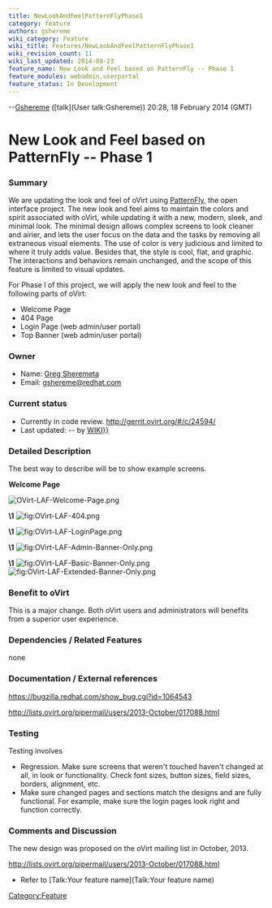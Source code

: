 ```yaml
---
title: NewLookAndFeelPatternFlyPhase1
category: feature
authors: gshereme
wiki_category: Feature
wiki_title: Features/NewLookAndFeelPatternFlyPhase1
wiki_revision_count: 11
wiki_last_updated: 2014-09-23
feature_name: New Look and Feel based on PatternFly -- Phase 1
feature_modules: webadmin,userportal
feature_status: In Development
---
```


--[Gshereme](User:Gshereme) ([talk](User talk:Gshereme)) 20:28, 18 February 2014 (GMT)

# New Look and Feel based on PatternFly -- Phase 1

### Summary

We are updating the look and feel of oVirt using [PatternFly](http://www.patternfly.org), the open interface project. The new look and feel aims to maintain the colors and spirit associated with oVirt, while updating it with a new, modern, sleek, and minimal look. The minimal design allows complex screens to look cleaner and airier, and lets the user focus on the data and the tasks by removing all extraneous visual elements. The use of color is very judicious and limited to where it truly adds value. Besides that, the style is cool, flat, and graphic. The interactions and behaviors remain unchanged, and the scope of this feature is limited to visual updates.

For Phase I of this project, we will apply the new look and feel to the following parts of oVirt:

*   Welcome Page
*   404 Page
*   Login Page (web admin/user portal)
*   Top Banner (web admin/user portal)

### Owner

*   Name: [ Greg Sheremeta](User:Gshereme)
*   Email: gshereme@redhat.com

### Current status

*   Currently in code review. <http://gerrit.ovirt.org/#/c/24594/>
*   Last updated: -- by [ WIKI}}](User:{{urlencode:{{REVISIONUSER}})

### Detailed Description

The best way to describe will be to show example screens.

**Welcome Page**

![](OVirt-LAF-Welcome-Page.png "OVirt-LAF-Welcome-Page.png")

**\1** ![](OVirt-LAF-404.png "fig:OVirt-LAF-404.png")

**\1** ![](OVirt-LAF-LoginPage.png "fig:OVirt-LAF-LoginPage.png")

**\1** ![](OVirt-LAF-Admin-Banner-Only.png "fig:OVirt-LAF-Admin-Banner-Only.png")

**\1** ![](OVirt-LAF-Basic-Banner-Only.png "fig:OVirt-LAF-Basic-Banner-Only.png") ![](OVirt-LAF-Extended-Banner-Only.png "fig:OVirt-LAF-Extended-Banner-Only.png")

### Benefit to oVirt

This is a major change. Both oVirt users and administrators will benefits from a superior user experience.

### Dependencies / Related Features

none

### Documentation / External references

<https://bugzilla.redhat.com/show_bug.cgi?id=1064543>

<http://lists.ovirt.org/pipermail/users/2013-October/017088.html>

### Testing

Testing involves

*   Regression. Make sure screens that weren't touched haven't changed at all, in look or functionality. Check font sizes, button sizes, field sizes, borders, alignment, etc.
*   Make sure changed pages and sections match the designs and are fully functional. For example, make sure the login pages look right and function correctly.

### Comments and Discussion

The new design was proposed on the oVirt mailing list in October, 2013.

<http://lists.ovirt.org/pipermail/users/2013-October/017088.html>

*   Refer to [Talk:Your feature name](Talk:Your feature name)

<Category:Feature>
